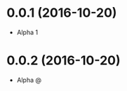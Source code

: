 <a name="0.0.1"></a>
# 0.0.1 (2016-10-20)
* Alpha 1

<a name="0.0.2"></a>
# 0.0.2 (2016-10-20)
* Alpha @
